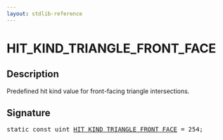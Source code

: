 ```yaml
---
layout: stdlib-reference
---
```


# HIT_KIND_TRIANGLE_FRONT_FACE

## Description

Predefined hit kind value for front-facing triangle intersections.


## Signature
<pre>
<span class='code_keyword'>static</span> <span class='code_keyword'>const</span> <span class="code_keyword">uint</span> <a href="/stdlib-reference/global-decls/hit_kind_triangle_front_face-01245679abcdefgijklmopqr" class="code_var">HIT_KIND_TRIANGLE_FRONT_FACE</a> = 254;
</pre>

